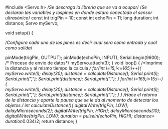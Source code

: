 #include <Servo.h>  /*Se descraga la libreria que se va a ocupar*/
/*Se declaran las variables y lospines en donde estara conectado el sensor ultrasónico*/
const int trigPin = 10;
const int echoPin = 11;
long duration;
int distance;
Servo myServo;


void setup() {

  /*Configura cada uno de los pines es decir cual sera como entrada y cual como salida*/

  pinMode(trigPin, OUTPUT); 
  pinMode(echoPin, INPUT);
  Serial.begin(9600); /* Proceso de envio de datos*/
  myServo.attach(3);
}
void loop() { /*Imprime la distancia y al mismo tiempo la calcula */
  for(int i=15;i<=165;i++){  
  myServo.write(i);
  delay(30);
  distance = calculateDistance();
  Serial.print(i); 
  Serial.print(","); 
  Serial.print(distance);
  Serial.print(".");
  }
  for(int i=165;i>15;i--){  
  myServo.write(i);
  delay(30);
  distance = calculateDistance();
  Serial.print(i);
  Serial.print(",");
  Serial.print(distance);
  Serial.print(".");
  }
}
/*Hace el retorno de la distancia y aparte la pausa que se le da al momento de detectar los objetos.*/
int calculateDistance(){
  digitalWrite(trigPin, LOW); 
  delayMicroseconds(2);
  digitalWrite(trigPin, HIGH); 
  delayMicroseconds(10);
  digitalWrite(trigPin, LOW);
  duration = pulseIn(echoPin, HIGH);
  distance= duration*0.034/2;
  return distance;
}
